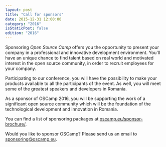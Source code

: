 ```yaml
---
layout: post
title: "Call for sponsors"
date: 2015-12-31 12:00:00
category: "2016"
isStaticPost: false
edition: "2016"
---
```


Sponsoring *Open Source Camp* offers you the opportunity to present your company in a professional and innovative development environment. You'll have an unique chance to find talent based on real world and motivated interest in the open source community, in order to recruit employees for your company.

Participating to our conference, you will have the possibility to make your products available to all the participants of the event. As well, you will meet some of the greatest speakers and developers in Romania.

As a sponsor of OSCamp 2016, you will be supporting the work of a significant open source community which will be the foundation of the technological development and innovation in Romania.

You can find a list of sponsoring packages at [oscamp.eu/sponsor-brochure/](https://oscamp.eu/sponsor-brochure/).

Would you like to sponsor OSCamp? Please send us an email to [sponsoring@oscamp.eu](mailto:sponsoring@oscamp.eu).
